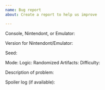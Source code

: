 ```yaml
---
name: Bug report
about: Create a report to help us improve

---
```


Console, Nintendont, or Emulator:

Version for Nintendont/Emulator:

Seed:

Mode:
Logic:
Randomized Artifacts:
Difficulty:

Description of problem:

Spoiler log (if available):
